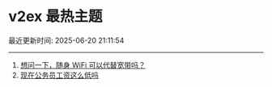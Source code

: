 # v2ex 最热主题

最近更新时间: 2025-06-20 21:11:54

--- 
1. [想问一下，随身 WiFi 可以代替宽带吗？](https://www.v2ex.com/t/1139801) 
2. [现在公务员工资这么低吗](https://www.v2ex.com/t/1139847) 
